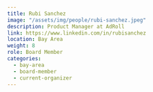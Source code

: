 ```yaml
---
title: Rubi Sanchez
image: "/assets/img/people/rubi-sanchez.jpeg"
description: Product Manager at AdRoll
link: https://www.linkedin.com/in/rubisanchez
location: Bay Area
weight: 8
role: Board Member
categories:
  - bay-area
  - board-member
  - current-organizer
---
```

